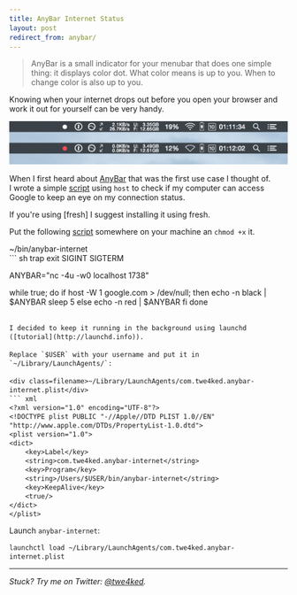 ```yaml
---
title: AnyBar Internet Status
layout: post
redirect_from: anybar/
---
```


<style>
article.post img { margin-left: 25px; }
</style>

> AnyBar is a small indicator for your menubar that does one simple thing: it displays color dot. What color means is up to you. When to change color is also up to you.

Knowing when your internet drops out before you open your browser and work it out for yourself can be very handy.

<img src=/assets/images/posts/anybar-internet-status/menubar.png width=569 />

When I first heard about [AnyBar] that was the first use case I thought of.<br/>
I wrote a simple [script] using `host` to check if my computer can access Google to keep an eye on my connection status.

<aside>
  <p>
    If you're using [fresh] I suggest installing it using fresh.
  </p>
</aside>

Put the following [script] somewhere on your machine an `chmod +x` it.

<div class=filename>~/bin/anybar-internet</div>
``` sh
trap exit SIGINT SIGTERM

ANYBAR="nc -4u -w0 localhost 1738"

while true; do
  if host -W 1 google.com > /dev/null; then
    echo -n black | $ANYBAR
    sleep 5
  else
    echo -n red | $ANYBAR
  fi
done
```

I decided to keep it running in the background using launchd ([tutorial](http://launchd.info)).

Replace `$USER` with your username and put it in `~/Library/LaunchAgents/`:

<div class=filename>~/Library/LaunchAgents/com.twe4ked.anybar-internet.plist</div>
``` xml
<?xml version="1.0" encoding="UTF-8"?>
<!DOCTYPE plist PUBLIC "-//Apple//DTD PLIST 1.0//EN" "http://www.apple.com/DTDs/PropertyList-1.0.dtd">
<plist version="1.0">
<dict>
	<key>Label</key>
	<string>com.twe4ked.anybar-internet</string>
	<key>Program</key>
	<string>/Users/$USER/bin/anybar-internet</string>
	<key>KeepAlive</key>
	<true/>
</dict>
</plist>
```

Launch `anybar-internet`:

```
launchctl load ~/Library/LaunchAgents/com.twe4ked.anybar-internet.plist
```

---

_Stuck? Try me on Twitter: [@twe4ked]._

[AnyBar]: https://github.com/tonsky/AnyBar
[@twe4ked]: https://twitter.com/twe4ked
[script]: https://github.com/twe4ked/dotfiles/blob/5b3830f0a4fd9f3da8ecd22fe1b0f88360dc5c5e/bin/anybar-internet
[fresh]: http://github.com/freshshell/fresh
